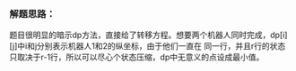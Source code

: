 ### 解题思路：
题目很明显的暗示dp方法，直接给了转移方程。想要两个机器人同时完成，dp[i][j]中i和j分别表示机器人1和2的纵坐标，由于他们一直在
同一行，并且r行的状态只取决于r-1行，所以可以尽心个状态压缩，dp中无意义的点设成最小值。
